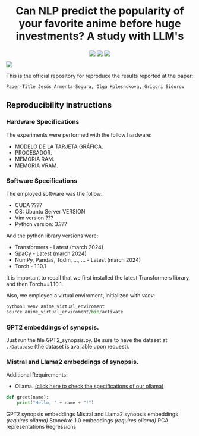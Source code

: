 # <center> Can NLP predict the popularity of your favorite anime before huge investments? A study with LLM's </center>

<p align="center">
    <a href=https://arxiv.org><img align="center" src="https://img.shields.io/badge/arXiv-mimi.mimim-b31b1b.svg"></a>
    <a href=https://google.com><img align="center" src="https://img.shields.io/badge/StoneAxe-V1.1-orange"></a>
    <a href=https://www.apache.org/licenses/LICENSE-2.0><img align="center" src="https://img.shields.io/badge/Licence-Apache_2.0-lightgray"></a>
</p>

<img align="center" src="https://github.com/JesusASmx/Correlation-between-anime-synopsis-and-popularity-with-LLM-s/blob/main/assets/anime_pop.png">

This is the official repository for reproduce the results reported at the paper:

```
Paper-Title Jesús Armenta-Segura, Olga Kolesnokova, Grigori Sidorov
```


## Reproducibility instructions

### Hardware Specifications

The experiments were performed with the follow hardware:
<ul>
    <li>MODELO DE LA TARJETA GRÁFICA.</li>
    <li>PROCESADOR.</li>
    <li>MEMORIA RAM.</li>
    <li>MEMORIA VRAM.</li>
</ul>


### Software Specifications

The employed software was the follow:
<ul>
    <li>CUDA ????</li>
    <li>OS: Ubuntu Server VERSION</li>
    <li>Vim version ???</li>
    <li>Python version: 3.???</li>
</ul>

And the python library versions were:
<ul>
    <li>Transformers - Latest (march 2024)</li>
    <li>SpaCy - Latest (march 2024)</li>
    <li>NumPy, Pandas, Tqdm, ..., ... - Latest (march 2024)</li>
    <li>Torch - 1.10.1</li>
</ul>

It is important to recall that we first installed the latest Transformers library, and then Torch==1.10.1.

Also, we employed a virtual enviroment, initialized with <i>venv</i>:

```python
python3 venv anime_virtual_enviroment
source anime_virtual_enviroment/bin/activate
```


### GPT2 embeddings of synopsis.

Just run the file GPT2_synopsis.py. Be sure to have the dataset at ```./Database``` (the dataset is available upon request).



### Mistral and Llama2 embeddings of synopsis.

Additional Requirements:
<ul>
    <li>Ollama. <a href=https://github.com/JesusASmx/Correlation-between-anime-synopsis-and-popularity-with-LLM-s/tree/main/Embeddings>(click here to check the specifications of our ollama)</a></li> 
</ul>

```python
def greet(name):
    print("Hello, " + name + "!")
```

GPT2 synopsis embeddings
Mistral and Llama2 synopsis embeddings <i>(requires ollama)</i>
StoneAxe 1.0 embeddings <i>(requires ollama)</i>
PCA representations
Regressions





